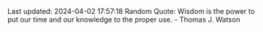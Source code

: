 Last updated: 2024-04-02 17:57:18
Random Quote: Wisdom is the power to put our time and our knowledge to the proper use. - Thomas J. Watson